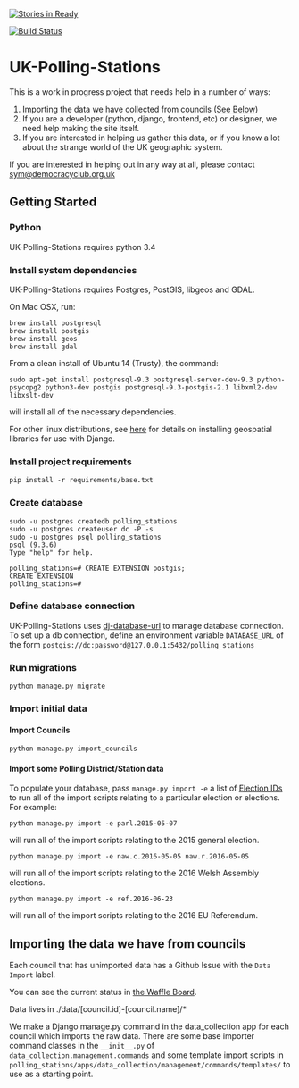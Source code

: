 [![Stories in Ready](https://badge.waffle.io/democracyclub/uk-polling-stations.png?label=ready&title=Ready)](https://waffle.io/democracyclub/uk-polling-stations)

[![Build Status](https://travis-ci.org/DemocracyClub/UK-Polling-Stations.svg?branch=master)](https://travis-ci.org/DemocracyClub/UK-Polling-Stations)

# UK-Polling-Stations

This is a work in progress project that needs help in a number of ways:

1. Importing the data we have collected from councils ([See Below](https://github.com/DemocracyClub/UK-Polling-Stations#importing-the-data-we-have-from-councils))
2. If you are a developer (python, django, frontend, etc) or designer, we need help making the site itself.
3. If you are interested in helping us gather this data, or if you know a lot about the strange world of the UK geographic system.

If you are interested in helping out in any way at all, please contact sym@democracyclub.org.uk

## Getting Started

### Python
UK-Polling-Stations requires python 3.4

### Install system dependencies
UK-Polling-Stations requires Postgres, PostGIS, libgeos and GDAL.

On Mac OSX, run:
```
brew install postgresql
brew install postgis
brew install geos
brew install gdal
```
From a clean install of Ubuntu 14 (Trusty), the command:
```
sudo apt-get install postgresql-9.3 postgresql-server-dev-9.3 python-psycopg2 python3-dev postgis postgresql-9.3-postgis-2.1 libxml2-dev libxslt-dev
```
will install all of the necessary dependencies.

For other linux distributions, see [here](https://docs.djangoproject.com/en/1.8/ref/contrib/gis/install/geolibs/) for details on installing geospatial libraries for use with Django.

### Install project requirements
```
pip install -r requirements/base.txt
```

### Create database
```
sudo -u postgres createdb polling_stations
sudo -u postgres createuser dc -P -s
sudo -u postgres psql polling_stations
psql (9.3.6)
Type "help" for help.

polling_stations=# CREATE EXTENSION postgis;
CREATE EXTENSION
polling_stations=#
```

### Define database connection
UK-Polling-Stations uses [dj-database-url](https://github.com/kennethreitz/dj-database-url) to manage database connection. To set up a db connection, define an environment variable `DATABASE_URL` of the form `postgis://dc:password@127.0.0.1:5432/polling_stations`

### Run migrations
```
python manage.py migrate
```

### Import initial data

#### Import Councils

```
python manage.py import_councils
```

#### Import some Polling District/Station data

To populate your database, pass `manage.py import -e` a list of [Election IDs](https://democracyclub.org.uk/projects/election-ids/) to run all of the import scripts relating to a particular election or elections. For example:

```
python manage.py import -e parl.2015-05-07
```
will run all of the import scripts relating to the 2015 general election.

```
python manage.py import -e naw.c.2016-05-05 naw.r.2016-05-05
```
will run all of the import scripts relating to the 2016 Welsh Assembly elections.

```
python manage.py import -e ref.2016-06-23
```

will run all of the import scripts relating to the 2016 EU Referendum.


## Importing the data we have from councils

Each council that has unimported data has a Github Issue with the `Data Import` label.

You can see the current status in [the Waffle Board](https://waffle.io/DemocracyClub/UK-Polling-Stations?label=Data%20Import).

Data lives in ./data/[council.id]-[council.name]/*

We make a Django manage.py command in the data_collection app for each council which imports the raw data. There are some base importer command classes in the `__init__.py` of `data_collection.management.commands` and some template import scripts in `polling_stations/apps/data_collection/management/commands/templates/` to use as a starting point.

